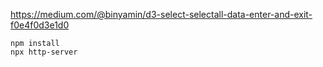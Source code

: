 https://medium.com/@binyamin/d3-select-selectall-data-enter-and-exit-f0e4f0d3e1d0

```
npm install
npx http-server
```